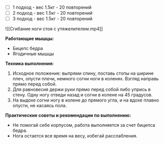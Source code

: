 - [ ] 1 подход - вес 1.5кг - 20 повторений
- [ ] 2 подход - вес 1.5кг - 20 повторений
- [ ] 3 подход - вес 1.5кг - 20 повторений

![[Сгибание ноги стоя с утяжелителем.mp4]]

**Работающие мышцы:**

-   Бицепс бедра
-   Ягодичные мышцы

**Техника выполнения:**

1.  Исходное положение: выпрями спину, поставь стопы на ширине плеч, опусти плечи, немного согни ноги в коленях. Взгляд направь прямо перед собой.
2.  Для равновесия держи руки прямо перед собой либо упрись в стену. Одну ногу отведи назад и согни в колене на 45 градусов.
3.  На выдохе согни ногу в колене до прямого угла, и на вдохе плавно опусти, не касаясь пола.

**Практические советы и рекомендации по выполнению:**

-   Не помогай себе корпусом, работа выполняется за счет бицепса бедра.
-   Нога остается все время на весу, избегай расслабления.